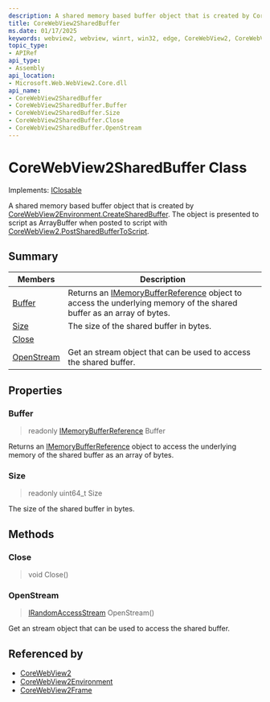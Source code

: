 ```yaml
---
description: A shared memory based buffer object that is created by CoreWebView2Environment.CreateSharedBuffer. The object is presented to script as ArrayBuffer when posted to script with CoreWebView2.PostSharedBufferToScript.
title: CoreWebView2SharedBuffer
ms.date: 01/17/2025
keywords: webview2, webview, winrt, win32, edge, CoreWebView2, CoreWebView2Controller, browser control, edge html, CoreWebView2SharedBuffer
topic_type:
- APIRef
api_type:
- Assembly
api_location:
- Microsoft.Web.WebView2.Core.dll
api_name:
- CoreWebView2SharedBuffer
- CoreWebView2SharedBuffer.Buffer
- CoreWebView2SharedBuffer.Size
- CoreWebView2SharedBuffer.Close
- CoreWebView2SharedBuffer.OpenStream
---
```


# CoreWebView2SharedBuffer Class

Implements: [IClosable](/uwp/api/Windows.Foundation.IClosable)

A shared memory based buffer object that is created by [CoreWebView2Environment.CreateSharedBuffer](corewebview2environment.md#createsharedbuffer). The object is presented to script as ArrayBuffer when posted to script with [CoreWebView2.PostSharedBufferToScript](corewebview2.md#postsharedbuffertoscript).

## Summary

Members|Description
--|--
[Buffer](#buffer) | Returns an [IMemoryBufferReference](/uwp/api/Windows.Foundation.IMemoryBufferReference) object to access the underlying memory of the shared buffer as an array of bytes.
[Size](#size) | The size of the shared buffer in bytes.
[Close](#close) | 
[OpenStream](#openstream) | Get an stream object that can be used to access the shared buffer.

## Properties

### Buffer

> readonly  [IMemoryBufferReference](/uwp/api/Windows.Foundation.IMemoryBufferReference) Buffer

Returns an [IMemoryBufferReference](/uwp/api/Windows.Foundation.IMemoryBufferReference) object to access the underlying memory of the shared buffer as an array of bytes.

### Size

> readonly  uint64_t Size

The size of the shared buffer in bytes.



## Methods

### Close

> void Close()



### OpenStream

> [IRandomAccessStream](/uwp/api/Windows.Storage.Streams.IRandomAccessStream) OpenStream()

Get an stream object that can be used to access the shared buffer.






## Referenced by

- [CoreWebView2](corewebview2.md)
- [CoreWebView2Environment](corewebview2environment.md)
- [CoreWebView2Frame](corewebview2frame.md)
